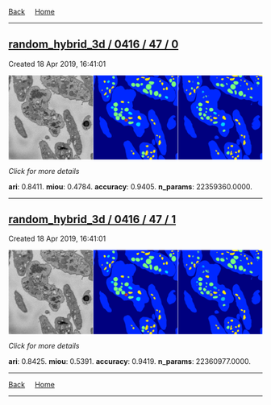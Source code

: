 
[Back](..)&nbsp;&nbsp;&nbsp;&nbsp;&nbsp;[Home](https://leapmanlab.github.io/snapshots)

---

<div class="summary"><a href="0"><h2>random_hybrid_3d / 0416 / 47 / 0</h2></a><p>Created 18 Apr 2019, 16:41:01
</p><a href="0"><img src="0/media/summary.png" align="center"></a><p>
<i>Click for more details</i>
</p></div>

**ari**: 0.8411. **miou**: 0.4784. **accuracy**: 0.9405. **n_params**: 22359360.0000. 

---

<div class="summary"><a href="1"><h2>random_hybrid_3d / 0416 / 47 / 1</h2></a><p>Created 18 Apr 2019, 16:41:01
</p><a href="1"><img src="1/media/summary.png" align="center"></a><p>
<i>Click for more details</i>
</p></div>

**ari**: 0.8425. **miou**: 0.5391. **accuracy**: 0.9419. **n_params**: 22360977.0000. 

---

[Back](..)&nbsp;&nbsp;&nbsp;&nbsp;&nbsp;[Home](https://leapmanlab.github.io/snapshots)

---